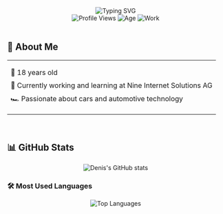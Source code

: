 <div align="center">
  <img src="https://readme-typing-svg.herokuapp.com?font=Inter&weight=600&size=40&pause=1000&color=6366F1&center=true&vCenter=true&width=600&height=100&lines=Hi+there+👋;I'm+Denis" alt="Typing SVG" />
</div>

<div align="center">
  <img src="https://img.shields.io/badge/Profile_Views-0-brightgreen?style=flat-square&logo=github" alt="Profile Views" />
  <img src="https://img.shields.io/badge/Age-18-6366F1?style=flat-square" alt="Age" />
  <img src="https://img.shields.io/badge/Working-Nine%20Internet%20Solutions%20AG-6366F1?style=flat-square" alt="Work" />
</div>

<br>

## 🚀 About Me
<div align="center">
  <table>
    <tr>
      <td>
        <ul style="list-style-type: none; padding: 0;">
          <li style="margin: 10px 0;">🎂 18 years old</li>
          <li style="margin: 10px 0;">💼 Currently working and learning at Nine Internet Solutions AG</li>
          <li style="margin: 10px 0;">🏎️ Passionate about cars and automotive technology</li>
        </ul>
      </td>
    </tr>
  </table>
</div>

<br>

## 📊 GitHub Stats
<div align="center">
  <img src="https://github-readme-stats.vercel.app/api?username=BusyDenis&show_icons=true&theme=tokyonight&hide_border=true&include_all_commits=true&count_private=true" alt="Denis's GitHub stats" />
</div>

### 🛠️ Most Used Languages
<div align="center">
  <img src="https://github-readme-stats.vercel.app/api/top-langs/?username=BusyDenis&layout=compact&theme=tokyonight&hide_border=true" alt="Top Languages" />
</div>
